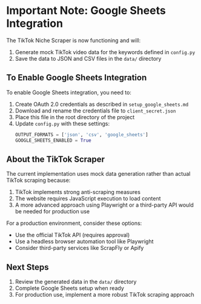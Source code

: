 # Important Note: Google Sheets Integration

The TikTok Niche Scraper is now functioning and will:

1. Generate mock TikTok video data for the keywords defined in `config.py`
2. Save the data to JSON and CSV files in the `data/` directory

## To Enable Google Sheets Integration

To enable Google Sheets integration, you need to:

1. Create OAuth 2.0 credentials as described in `setup_google_sheets.md`
2. Download and rename the credentials file to `client_secret.json`
3. Place this file in the root directory of the project
4. Update `config.py` with these settings:
   ```python
   OUTPUT_FORMATS = ['json', 'csv', 'google_sheets']
   GOOGLE_SHEETS_ENABLED = True
   ```

## About the TikTok Scraper

The current implementation uses mock data generation rather than actual TikTok scraping because:

1. TikTok implements strong anti-scraping measures
2. The website requires JavaScript execution to load content
3. A more advanced approach using Playwright or a third-party API would be needed for production use

For a production environment, consider these options:
- Use the official TikTok API (requires approval)
- Use a headless browser automation tool like Playwright
- Consider third-party services like ScrapFly or Apify

## Next Steps

1. Review the generated data in the `data/` directory
2. Complete Google Sheets setup when ready
3. For production use, implement a more robust TikTok scraping approach 